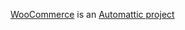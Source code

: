 [WooCommerce](https://wordpress.org/plugins/woocommerce/) is an [Automattic project](https://automattic.com/)